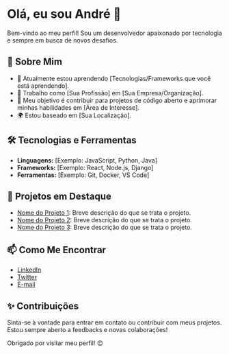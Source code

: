 # Olá, eu sou André 👋

Bem-vindo ao meu perfil! Sou um desenvolvedor apaixonado por tecnologia e sempre em busca de novos desafios.

## 🚀 Sobre Mim

- 🌱 Atualmente estou aprendendo [Tecnologias/Frameworks que você está aprendendo].
- 💼 Trabalho como [Sua Profissão] em [Sua Empresa/Organização].
- 🎯 Meu objetivo é contribuir para projetos de código aberto e aprimorar minhas habilidades em [Área de Interesse].
- 🌍 Estou baseado em [Sua Localização].

## 🛠️ Tecnologias e Ferramentas

- **Linguagens:** [Exemplo: JavaScript, Python, Java]
- **Frameworks:** [Exemplo: React, Node.js, Django]
- **Ferramentas:** [Exemplo: Git, Docker, VS Code]

## 🔧 Projetos em Destaque

- [Nome do Projeto 1](link-para-o-projeto): Breve descrição do que se trata o projeto.
- [Nome do Projeto 2](link-para-o-projeto): Breve descrição do que se trata o projeto.
- [Nome do Projeto 3](link-para-o-projeto): Breve descrição do que se trata o projeto.

## 📫 Como Me Encontrar

- [LinkedIn](link-do-seu-linkedin)
- [Twitter](link-do-seu-twitter)
- [E-mail](mailto:seu-email@example.com)

## ✨ Contribuições

Sinta-se à vontade para entrar em contato ou contribuir com meus projetos. Estou sempre aberto a feedbacks e novas colaborações!

Obrigado por visitar meu perfil! 😊
